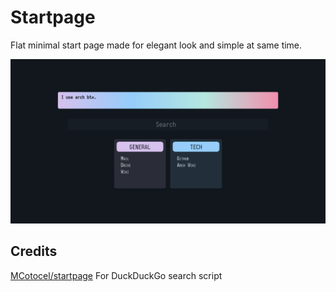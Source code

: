 # Startpage

Flat minimal start page made for elegant look and simple at same time.

![Flat startpage look!](/scrot.png)

## Credits

[MCotocel/startpage](https://github.com/MCotocel/startpage) For DuckDuckGo search script
